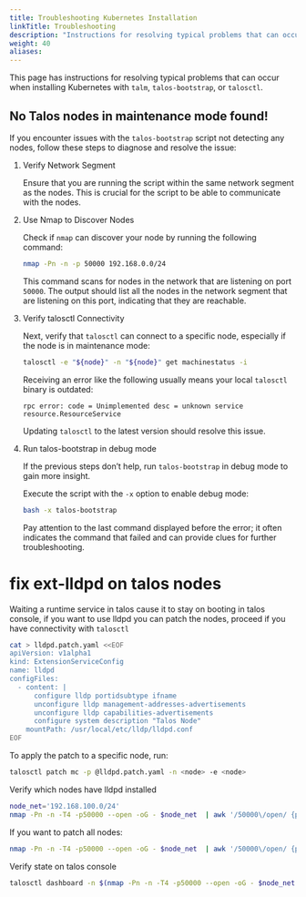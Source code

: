 ```yaml
---
title: Troubleshooting Kubernetes Installation
linkTitle: Troubleshooting
description: "Instructions for resolving typical problems that can occur when installing Kubernetes with `talm`, `talos-bootstrap`, or `talosctl`."
weight: 40
aliases:
---
```


This page has instructions for resolving typical problems that can occur when installing Kubernetes with `talm`, `talos-bootstrap`, or `talosctl`.

## No Talos nodes in maintenance mode found!

If you encounter issues with the `talos-bootstrap` script not detecting any nodes, follow these steps to diagnose and resolve the issue:

1.  Verify Network Segment

    Ensure that you are running the script within the same network segment as the nodes. This is crucial for the script to be able to communicate with the nodes.

1.  Use Nmap to Discover Nodes

    Check if `nmap` can discover your node by running the following command:

    ```bash
    nmap -Pn -n -p 50000 192.168.0.0/24
    ```
    
    This command scans for nodes in the network that are listening on port `50000`.
    The output should list all the nodes in the network segment that are listening on this port, indicating that they are reachable.

1.  Verify talosctl Connectivity

    Next, verify that `talosctl` can connect to a specific node, especially if the node is in maintenance mode:
    
    ```bash
    talosctl -e "${node}" -n "${node}" get machinestatus -i
    ```
    
    Receiving an error like the following usually means your local `talosctl` binary is outdated:
    
    ```console
    rpc error: code = Unimplemented desc = unknown service resource.ResourceService
    ```
    
    Updating `talosctl` to the latest version should resolve this issue.

1.  Run talos-bootstrap in debug mode

    If the previous steps don’t help, run `talos-bootstrap` in debug mode to gain more insight.
    
    Execute the script with the `-x` option to enable debug mode:
    
    ```bash
    bash -x talos-bootstrap
    ```
    
    Pay attention to the last command displayed before the error; it often indicates the command that failed and can provide clues for further troubleshooting.

# fix ext-lldpd on talos nodes
Waiting a runtime service in talos cause it to stay on booting in talos console, if you want to use lldpd you can patch the nodes,
proceed if you have connectivity with `talosctl`
```bash
cat > lldpd.patch.yaml <<EOF
apiVersion: v1alpha1
kind: ExtensionServiceConfig
name: lldpd
configFiles:
  - content: |
      configure lldp portidsubtype ifname
      unconfigure lldp management-addresses-advertisements
      unconfigure lldp capabilities-advertisements
      configure system description "Talos Node"
    mountPath: /usr/local/etc/lldp/lldpd.conf
EOF
```
To apply the patch to a specific node, run:
```bash
talosctl patch mc -p @lldpd.patch.yaml -n <node> -e <node>
```

Verify which nodes have lldpd installed
```bash
node_net='192.168.100.0/24'
nmap -Pn -n -T4 -p50000 --open -oG - $node_net  | awk '/50000\/open/ {print "talosctl get extensions -n "$2" -e "$2" | grep lldpd"}'
```

If you want to patch all nodes:
```bash
nmap -Pn -n -T4 -p50000 --open -oG - $node_net  | awk '/50000\/open/ {print "talosctl patch mc -p @lldpd.patch.yaml -n "$2" -e "$2" "}'
```

Verify state on talos console
```bash
talosctl dashboard -n $(nmap -Pn -n -T4 -p50000 --open -oG - $node_net | awk '/50000\/open/ {print $2}' | paste -sd,)
```
